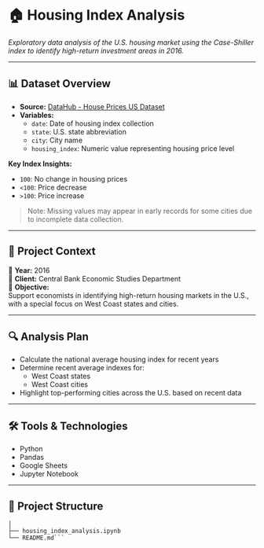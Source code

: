 # 🏠 Housing Index Analysis

*Exploratory data analysis of the U.S. housing market using the Case-Shiller index to identify high-return investment areas in 2016.*

---

## 📊 Dataset Overview

- **Source:** [DataHub - House Prices US Dataset](https://datahub.io/core/house-prices-us#readme)
- **Variables:**
  - `date`: Date of housing index collection
  - `state`: U.S. state abbreviation
  - `city`: City name
  - `housing_index`: Numeric value representing housing price level

**Key Index Insights:**
- `100`: No change in housing prices  
- `<100`: Price decrease  
- `>100`: Price increase

> Note: Missing values may appear in early records for some cities due to incomplete data collection.

---

## 🧠 Project Context

📅 **Year:** 2016  
🏦 **Client:** Central Bank Economic Studies Department  
🎯 **Objective:**  
Support economists in identifying high-return housing markets in the U.S., with a special focus on West Coast states and cities.

---

## 🔍 Analysis Plan

- Calculate the national average housing index for recent years
- Determine recent average indexes for:
  - West Coast states
  - West Coast cities
- Highlight top-performing cities across the U.S. based on recent data

---

## 🛠️ Tools & Technologies

- Python
- Pandas
- Google Sheets
- Jupyter Notebook

---

## 📁 Project Structure

```housing-index-analysis/
│
├── housing_index_analysis.ipynb
└── README.md```
